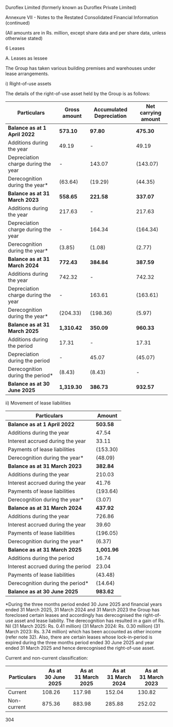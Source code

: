 Duroflex Limited (formerly known as Duroflex Private Limited)

Annexure VII - Notes to the Restated Consolidated Financial Information (continued)

(All amounts are in Rs. million, except share data and per share data, unless otherwise stated)

6 Leases

A. Leases as lessee

The Group has taken various building premises and warehouses under lease arrangements.

i) Right-of-use assets

The details of the right-of-use asset held by the Group is as follows:

<table><thead><tr><th>Particulars</th><th>Gross amount</th><th>Accumulated Depreciation</th><th>Net carrying amount</th></tr></thead><tbody><tr><td><strong>Balance as at 1 April 2022</strong></td><td><strong>573.10</strong></td><td><strong>97.80</strong></td><td><strong>475.30</strong></td></tr><tr><td>Additions during the year</td><td>49.19</td><td>-</td><td>49.19</td></tr><tr><td>Depreciation charge during the year</td><td>-</td><td>143.07</td><td>(143.07)</td></tr><tr><td>Derecognition during the year*</td><td>(63.64)</td><td>(19.29)</td><td>(44.35)</td></tr><tr><td><strong>Balance as at 31 March 2023</strong></td><td><strong>558.65</strong></td><td><strong>221.58</strong></td><td><strong>337.07</strong></td></tr><tr><td>Additions during the year</td><td>217.63</td><td>-</td><td>217.63</td></tr><tr><td>Depreciation charge during the year</td><td>-</td><td>164.34</td><td>(164.34)</td></tr><tr><td>Derecognition during the year*</td><td>(3.85)</td><td>(1.08)</td><td>(2.77)</td></tr><tr><td><strong>Balance as at 31 March 2024</strong></td><td><strong>772.43</strong></td><td><strong>384.84</strong></td><td><strong>387.59</strong></td></tr><tr><td>Additions during the year</td><td>742.32</td><td>-</td><td>742.32</td></tr><tr><td>Depreciation charge during the year</td><td>-</td><td>163.61</td><td>(163.61)</td></tr><tr><td>Derecognition during the year*</td><td>(204.33)</td><td>(198.36)</td><td>(5.97)</td></tr><tr><td><strong>Balance as at 31 March 2025</strong></td><td><strong>1,310.42</strong></td><td><strong>350.09</strong></td><td><strong>960.33</strong></td></tr><tr><td>Additions during the period</td><td>17.31</td><td>-</td><td>17.31</td></tr><tr><td>Depreciation during the period</td><td>-</td><td>45.07</td><td>(45.07)</td></tr><tr><td>Derecognition during the period*</td><td>(8.43)</td><td>(8.43)</td><td>-</td></tr><tr><td><strong>Balance as at 30 June 2025</strong></td><td><strong>1,319.30</strong></td><td><strong>386.73</strong></td><td><strong>932.57</strong></td></tr></tbody></table>

ii) Movement of lease liabilities

<table><thead><tr><th>Particulars</th><th>Amount</th></tr></thead><tbody><tr><td><strong>Balance as at 1 April 2022</strong></td><td><strong>503.58</strong></td></tr><tr><td>Additions during the year</td><td>47.54</td></tr><tr><td>Interest accrued during the year</td><td>33.11</td></tr><tr><td>Payments of lease liabilities</td><td>(153.30)</td></tr><tr><td>Derecognition during the year*</td><td>(48.09)</td></tr><tr><td><strong>Balance as at 31 March 2023</strong></td><td><strong>382.84</strong></td></tr><tr><td>Additions during the year</td><td>210.03</td></tr><tr><td>Interest accrued during the year</td><td>41.76</td></tr><tr><td>Payments of lease liabilities</td><td>(193.64)</td></tr><tr><td>Derecognition during the year*</td><td>(3.07)</td></tr><tr><td><strong>Balance as at 31 March 2024</strong></td><td><strong>437.92</strong></td></tr><tr><td>Additions during the year</td><td>726.86</td></tr><tr><td>Interest accrued during the year</td><td>39.60</td></tr><tr><td>Payments of lease liabilities</td><td>(196.05)</td></tr><tr><td>Derecognition during the year*</td><td>(6.37)</td></tr><tr><td><strong>Balance as at 31 March 2025</strong></td><td><strong>1,001.96</strong></td></tr><tr><td>Additions during the period</td><td>16.74</td></tr><tr><td>Interest accrued during the period</td><td>23.04</td></tr><tr><td>Payments of lease liabilities</td><td>(43.48)</td></tr><tr><td>Derecognition during the period*</td><td>(14.64)</td></tr><tr><td><strong>Balance as at 30 June 2025</strong></td><td><strong>983.62</strong></td></tr></tbody></table>

*During the three months period ended 30 June 2025 and financial years ended 31 March 2025, 31 March 2024 and 31 March 2023 the Group has foreclosed certain leases and accordingly has derecognised the right-of-use asset and lease liability. The derecognition has resulted in a gain of Rs. Nil (31 March 2025: Rs. 0.41 million) (31 March 2024: Rs. 0.30 million) (31 March 2023: Rs. 3.74 million) which has been accounted as other income (refer note 32). Also, there are certain leases whose lock-in-period is expired during the three months period ended 30 June 2025 and year ended 31 March 2025 and hence derecognised the right-of-use asset.

Current and non-current classification:

<table><thead><tr><th>Particulars</th><th>As at<br>30 June 2025</th><th>As at<br>31 March 2025</th><th>As at<br>31 March 2024</th><th>As at<br>31 March 2023</th></tr></thead><tbody><tr><td>Current</td><td>108.26</td><td>117.98</td><td>152.04</td><td>130.82</td></tr><tr><td>Non-current</td><td>875.36</td><td>883.98</td><td>285.88</td><td>252.02</td></tr></tbody></table>

304